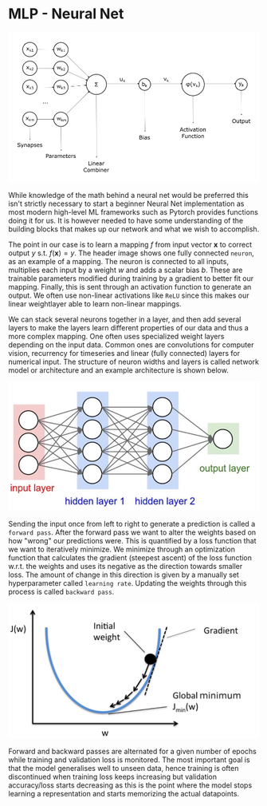 # MLP - Neural Net
![neuron image](neuron.png)

While knowledge of the math behind a neural net would be preferred this isn't strictly necessary to start a beginner Neural Net implementation as most modern high-level ML frameworks such as Pytorch provides functions doing it for us. It is however needed to have some understanding of the building blocks that makes up our network and what we wish to accomplish.

The point in our case is to learn a mapping $f$ from input vector $\textbf{x}$ to correct output $y$ s.t. $f(\textbf{x}) = y$. The header image shows one fully connected `neuron`, as an example of a mapping. The neuron is connected to all inputs, multiplies each input by a weight $w$ and adds a scalar bias $b$. These are trainable parameters modified during training by a gradient to better fit our mapping. Finally, this is sent through an activation function to generate an output. We often use non-linear activations like `ReLU` since this makes our linear weightlayer able to learn non-linear mappings.

We can stack several neurons together in a layer, and then add several layers to make the layers learn different properties of our data and thus a more complex mapping. One often uses specialized weight layers depending on the input data. Common ones are convolutions for computer vision, recurrency for timeseries and linear (fully connected) layers for numerical input. The structure of neuron widths and layers is called network model or architecture and an example architecture is shown below.  

![model image](neural_net.jpg)

Sending the input once from left to right to generate a prediction is called a `forward pass`. After the forward pass we want to alter the weights based on how "wrong" our predictions were. This is quantified by a loss function that we want to iteratively minimize. We minimize through an optimization function that calculates the gradient (steepest ascent) of the loss function w.r.t. the weights and uses its negative as the direction towards smaller loss. The amount of change in this direction is given by a manually set hyperparameter called `learning rate`. Updating the weights through this process is called `backward pass`.

![loss](loss_gradient_descent.jpeg)

Forward and backward passes are alternated for a given number of epochs while training and validation loss is monitored. The most important goal is that the model generalises well to unseen data, hence training is often discontinued when training loss keeps increasing but validation accuracy/loss starts decreasing as this is the point where the model stops learning a representation and starts memorizing the actual datapoints.
